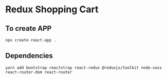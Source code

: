 # Redux Shopping Cart

## To create APP

```
npx create-react-app .
```

## Dependencies

```
yarn add bootstrap reactstrap react-redux @reduxjs/toolkit node-sass react-router-dom react-router
```